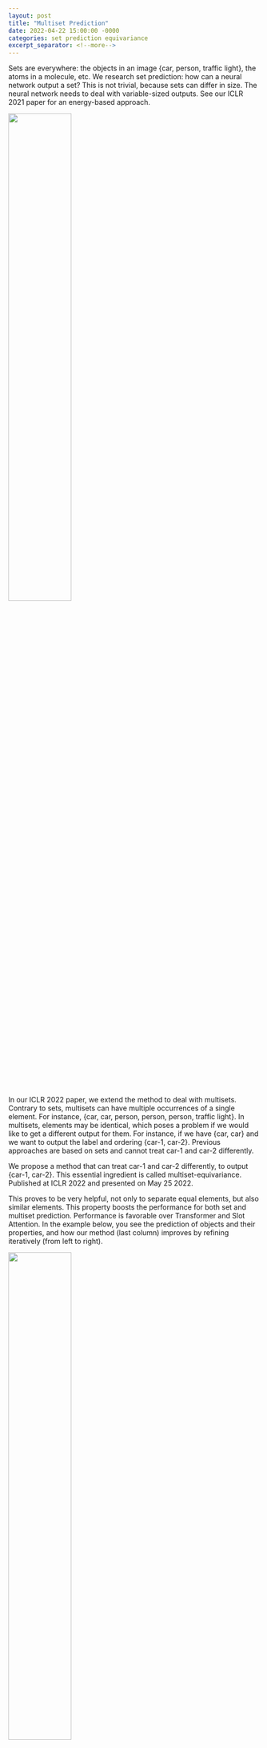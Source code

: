 ```yaml
---
layout: post
title: "Multiset Prediction"
date: 2022-04-22 15:00:00 -0000
categories: set prediction equivariance
excerpt_separator: <!--more-->
---
```


Sets are everywhere: the objects in an image {car, person, traffic light}, the atoms in a molecule, etc.
We research set prediction: how can a neural network output a set?
This is not trivial, because sets can differ in size.
The neural network needs to deal with variable-sized outputs.
See our ICLR 2021 paper for an energy-based approach.

<img src="https://gertjanburghouts.github.io/pictures/iclr22_poster_neural_network.jpg" width="50%">

In our ICLR 2022 paper, we extend the method to deal with multisets.
Contrary to sets, multisets can have multiple occurrences of a single element.
For instance, {car, car, person, person, person, traffic light}.
In multisets, elements may be identical, which poses a problem if we would like to get a different output for them.
For instance, if we have {car, car} and we want to output the label and ordering {car-1, car-2}.
Previous approaches are based on sets and cannot treat car-1 and car-2 differently.

We propose a method that can treat car-1 and car-2 differently, to output {car-1, car-2}. 
This essential ingredient is called multiset-equivariance. 
Published at ICLR 2022 and presented on May 25 2022.

This proves to be very helpful, not only to separate equal elements, but also similar elements.
This property boosts the performance for both set and multiset prediction. 
Performance is favorable over Transformer and Slot Attention.
In the example below, you see the prediction of objects and their properties, and how our method (last column) improves by refining iteratively (from left to right). 

<img src="https://gertjanburghouts.github.io/pictures/iclr22_poster_clevr.jpg" width="50%">

Part of NWO Efficient Deep Learning, co-sponsored by TNO Appl.AI.

<!--more-->


